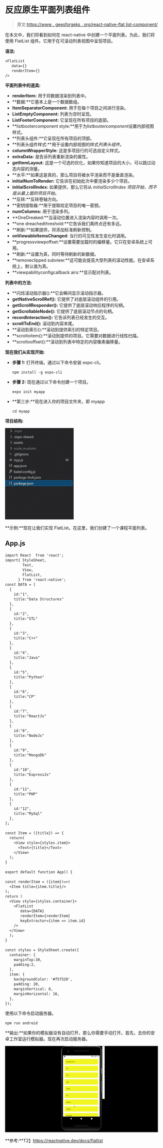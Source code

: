 # 反应原生平面列表组件

> 原文:[https://www . geesforgeks . org/react-native-flat list-component/](https://www.geeksforgeeks.org/react-native-flatlist-component/)

在本文中，我们将看到如何在 react-native 中创建一个平面列表。为此，我们将使用 FlatList 组件。它用于在可滚动列表视图中呈现项目。

**语法:**

```
<FlatList
   data={}
   renderItem={}
/> 
```

**平面列表中的道具:**

*   **renderItem:** 用于将数据渲染到列表中。
*   **数据:**它基本上是一个数据数组。
*   **ItemSeparatorComponent:** 用于在每个项目之间进行渲染。
*   **ListEmptyComponent:** 列表为空时呈现。
*   **ListFooterComponent:** 它呈现在所有项目的底部。
*   **listbootercomponent style:**用于为*listbootercomponent*设置内部视图样式。
*   **列表头组件:**它呈现在所有项目的顶部。
*   **列表头组件样式:**用于设置内部视图的样式*列表头组件*。
*   **columnWrapperStyle:** 这是多项目行的可选自定义样式。
*   **extraData:** 是告诉列表重新渲染的属性。
*   **getItemLayout:** 这是一个可选的优化，如果你知道项目的大小，可以跳过动态内容的测量。
*   **水平:**如果这是真的，那么项目将被水平渲染而不是垂直渲染。
*   **initialNumToRender:** 它告诉在初始批次中要渲染多少个项目。
*   **initialScrollIndex:** 如果提供，那么它将从 *initialScrollIndex 项目开始，而不是从最上面的项目开始。*
*   **反转:**反转卷轴方向。
*   **密钥提取器:**用于提取给定项目的唯一密钥。
*   **numColumns:** 用于渲染多列。
*   **OneDreaked:**当滚动位置进入渲染内容时调用一次。
*   **one dreachedthreshold:**它告诉我们离终点还有多远。
*   **刷新:**如果提供，将添加标准刷新控制。
*   **onViewableItemsChanged:** 当行的可见性发生变化时调用。
*   **progressviewpoffset:**设置需要加载时的偏移量。它只在安卓系统上可用。
*   **刷新:**设置为真，同时等待刷新的新数据。
*   **removeclipped subview:**这可能会提高大型列表的滚动性能。在安卓系统上，默认值为真。
*   **viewpabilityconfigcallback airs:**显示配对列表。

**列表中的方法:**

*   **闪烁滚动指示器():**它会瞬间显示滚动指示器。
*   **getNativeScrollRef():** 它提供了对底层滚动组件的引用。
*   **getScrollResponder():** 它提供了底层滚动响应程序的句柄。
*   **getScrollableNode():** 它提供了底层滚动节点的句柄。
*   **recordInteraction():** 它告诉列表已经发生的交互。
*   **scrollToEnd():** 滚动到内容末尾。
*   **滚动到索引():**滚动到提供索引的特定项目。
*   **scroltoitem():**滚动到提供的项目。它需要对数据进行线性扫描。
*   **scroltooffset():**滚动到列表中特定的内容像素偏移量。

**现在我们从实现开始:**

*   **步骤 1:** 打开终端，通过以下命令安装 expo-cli。

    ```
    npm install -g expo-cli
    ```

*   **步骤 2:** 现在通过以下命令创建一个项目。

    ```
    expo init myapp
    ```

*   **第三步:**现在进入你的项目文件夹，即 myapp

    ```
    cd myapp
    ```

**项目结构:**

![](img/ca7e6de6d9cd728aecdd281db2bed85c.png)

**示例:**现在让我们实现 FlatList。在这里，我们创建了一个课程平面列表。

## App.js

```
import React  from 'react';
import{ StyleSheet,
        Text,
        View,
        FlatList,
      } from 'react-native';
const DATA = [
  {
    id:"1",
    title:"Data Structures"
  },
  {
    id:"2",
    title:"STL"
  },
  {
    id:"3",
    title:"C++"
  },
  {
    id:"4",
    title:"Java"
  },
  {
    id:"5",
    title:"Python"
  },
  {
    id:"6",
    title:"CP"
  },
  {
    id:"7",
    title:"ReactJs"
  },
  {
    id:"8",
    title:"NodeJs"
  },
  {
    id:"9",
    title:"MongoDb"
  },
  {
    id:"10",
    title:"ExpressJs"
  },
  {
    id:"11",
    title:"PHP"
  },
  {
    id:"12",
    title:"MySql"
  },
];

const Item = ({title}) => {
  return( 
    <View style={styles.item}>
      <Text>{title}</Text>
    </View>
  );
}

export default function App() {

const renderItem = ({item})=>( 
  <Item title={item.title}/>
);
return (
  <View style={styles.container}>
    <FlatList
       data={DATA}
       renderItem={renderItem}
       keyExtractor={item => item.id}
    />
  </View>
  );
}

const styles = StyleSheet.create({
  container: {
    marginTop:30,
    padding:2,
  },
  item: {
    backgroundColor: '#f5f520',
    padding: 20,
    marginVertical: 8,
    marginHorizontal: 16,
  },
});
```

使用以下命令启动服务器。

```
npm run android
```

**输出:**如果你的模拟器没有自动打开，那么你需要手动打开。首先，去你的安卓工作室运行模拟器。现在再次启动服务器。

![](img/865d7636db3ed7c63c209a274edbc7c3.png)

**参考:**T2】https://reactnative.dev/docs/flatlist